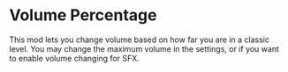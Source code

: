 # Volume Percentage

This mod lets you change volume based on how far you are in a classic level.
You may change the maximum volume in the settings, or if you want to enable volume changing for SFX.